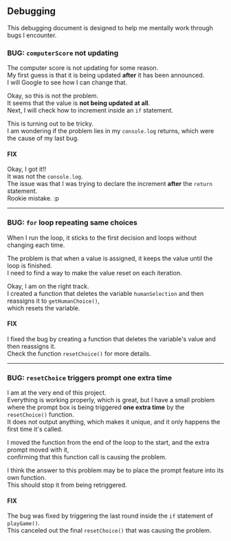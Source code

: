## Debugging

This debugging document is designed to help me mentally work through bugs I encounter.

### BUG: `computerScore` not updating

The computer score is not updating for some reason.  
My first guess is that it is being updated **after** it has been announced.  
I will Google to see how I can change that.

Okay, so this is not the problem.  
It seems that the value is **not being updated at all**.  
Next, I will check how to increment inside an `if` statement.

This is turning out to be tricky.  
I am wondering if the problem lies in my `console.log` returns, which were the cause of my last bug.

#### FIX

Okay, I got it!!  
It was not the `console.log`.  
The issue was that I was trying to declare the increment **after** the `return` statement.  
Rookie mistake. :p

---

### BUG: `for` loop repeating same choices

When I run the loop, it sticks to the first decision and loops without changing each time.

The problem is that when a value is assigned, it keeps the value until the loop is finished.  
I need to find a way to make the value reset on each iteration.

Okay, I am on the right track.  
I created a function that deletes the variable `humanSelection` and then reassigns it to `getHumanChoice()`,  
which resets the variable.

#### FIX

I fixed the bug by creating a function that deletes the variable's value and then reassigns it.  
Check the function `resetChoice()` for more details.

---

### BUG: `resetChoice` triggers prompt one extra time

I am at the very end of this project.  
Everything is working properly, which is great, but I have a small problem where the prompt box is being triggered **one extra time** by the `resetChoice()` function.  
It does not output anything, which makes it unique, and it only happens the first time it's called.

I moved the function from the end of the loop to the start, and the extra prompt moved with it,  
confirming that this function call is causing the problem.

I think the answer to this problem may be to place the prompt feature into its own function.  
This should stop it from being retriggered.

#### FIX

The bug was fixed by triggering the last round inside the `if` statement of `playGame()`.  
This canceled out the final `resetChoice()` that was causing the problem.
